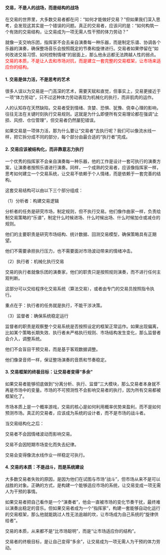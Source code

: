 #### 交易，不是人的战场，而是结构的战场

在交易的世界里，大多数交易者都在问：“如何才能做好交易？”但如果我们深入思考，会发现这其实是一个错误的问题。真正的交易者，应该问的是：“如何构筑一个有效的交易结构，让交易成为一项无需人性干预的体力劳动？”

就像一支交响乐团，指挥家不会去亲自演奏每一种乐器，而是制定乐谱、协调各个乐器的演奏，确保整场音乐会按照既定的节奏和旋律进行。交易者如果停留在“如何改进交易习惯、如何控制情绪”的层面上，那么他永远都无法跨越人性的弱点。<font color="red"> 交易的本质，不是让人去和市场对抗，而是建立一套完整的交易框架，让市场来适应你的结构。 </font>

#### 1. 交易是体力活，不是思考的艺术

很多人误以为交易是一门高深的艺术，需要天赋和直觉，但事实上，交易更接近于一项“体力劳动”，只不过这种体力劳动表现为机械化的执行，而非肌肉的运作。

人的认知存在天然缺陷，交易者受到情绪、贪婪、恐惧、犹豫、侥幸心理的影响，往往无法在关键时刻执行交易规则。这就是为什么即便所有交易理论都在强调“止损、风控、仓位管理”，但交易者仍然屡犯错误。

如果交易是一项体力活，那为什么要让“交易者”去执行呢？我们可以像流水线一样，把它拆分成不同的部分，每个部分由最合适的“执行者”完成。

#### 2. 交易应该被结构化，而非靠意志力执行

一个优秀的指挥家不会亲自演奏每一种乐器，他的工作是设计一套可执行的演奏方案，让演奏者按照乐谱进行演奏。同样，一个成熟的交易者，应该像指挥家一样，思考如何建立一个交易系统，让交易不依赖于个人情绪，而是依赖于一套完善的结构。

这套交易结构可以由以下三个部分组成：

（1）分析者：构建交易逻辑

分析者的任务是研究市场，制定规则，但不执行交易。他们像作曲家一样，负责绘制交易策略的“乐谱”，制定什么时候进场、什么时候出场、什么时候加仓或减仓的规则。

他们的主要职责是研究市场结构、统计数据、回测交易模型，确保策略具有正期望。

他们不需要承担执行压力，也不需要面对市场波动带来的情绪冲击。

（2）执行者：机械化执行交易

交易的执行者就像乐团的演奏家，他们的职责只是按照规则演奏，而不进行任何主观判断。

这部分可以交给程序化交易系统（算法交易），或者由专门的交易员按照指令执行。

重点在于：执行者的任务就是执行，不能干涉决策。

（3）监督者：确保系统稳定运行

监督者的职责是观察整个交易系统是否按照设定的框架正常运作。如果出现偏离，比如某个策略长期失效、执行者未严格执行规则、市场结构发生变化，那么监督者会介入，调整系统。

他们不会盲目干预交易，而是基于客观数据调整。

他们像录音师一样，保证整场演奏的音质和节奏稳定。

#### 3. 交易框架的终极目标：让交易者变得“多余”

如果交易者能够彻底做到“分离分析、执行、监督”三大模块，那么交易者本身就不再是市场中的变量。市场的不可预测性不会影响交易者的执行，因为所有交易都被框架化了。

市场本质上是一个概率游戏，交易的核心是如何利用概率优势来盈利，而不是如何预测市场。真正的交易者，应该成为系统的设计者，而不是市场的战斗者。

当交易结构化之后：

交易者不会因情绪波动而影响交易。

交易不会因短期市场变化而失去纪律。

交易会变得像流水线作业一样稳定可执行。

#### 4. 交易的本质：不是战斗，而是系统建设

大多数交易者失败的原因，是因为他们在试图与市场“战斗”，但市场从来不是可以战胜的对象。正确的方式，是构建一个能够适应市场的系统，让交易变成一项无需人为干预的事情。

如果交易者把自己看作是一个“演奏者”，他会一直被市场的变化节奏干扰，最终难以演奏出稳定的音乐。但如果交易者成为一个“指挥家”，构建一套能够自动化运行的交易框架，那么他就能跳过人性无法逾越的坎，让市场成为自己系统的“旋律供给者”。

交易的本质，从来都不是“比市场聪明”，而是“让市场适应你的结构”。

交易者的终极目标，是让自己变得“多余”，让交易成为一项无需人为干预的体力劳动。
